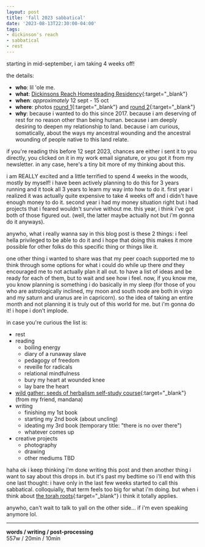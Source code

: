```yaml
---
layout: post
title: 'fall 2023 sabbatical'
date: '2023-08-13T22:30:00-04:00'
tags:
- dickinson's reach
- sabbatical
- rest
--- 
```



starting in mid-september, i am taking 4 weeks off! 

the details:

* **who**: lil 'ole me. 
* **what**: [Dickinsons Reach Homesteading Residency](http://www.insearchofsimplicity.net/dickinsons-reach-residency.html){:target="_blank"}
* **when**: _approximately_ 12 sept - 15 oct
* **where**: photos [round 1](https://www.instagram.com/p/CVVJLEtg_Sn/){:target="_blank"} and [round 2](https://www.instagram.com/p/CVVDswTrB5M/){:target="_blank"}
* **why**: because i wanted to do this since 2017. because i am deserving of rest for no reason other than being human. because i am deeply desiring to deepen my relationship to land. because i am curious, somatically, about the ways my ancestral wounding and the ancestral wounding of people native to this land relate. 

if you're reading this before 12 sept 2023, chances are either i sent it to you directly, you clicked on it in my work email signature, or you got it from my newsletter. in any case, here's a tiny bit more of my thinking about this. 

i am REALLY excited and a little terrified to spend 4 weeks in the woods, mostly by myself! i have been actively planning to do this for 3 years running and it took all 3 years to learn my way into how to do it. first year i realized it was actually quite expensive to take 4 weeks off and i didn't have enough money to do it. second year i had my money situation right but i had projects that i feared wouldn't survive without me. this year, i think i've got both of those figured out. (well, the latter maybe actually not but i'm gonna do it anyways). 

anywho, what i really wanna say in this blog post is these 2 things: i feel hella privileged to be able to do it and i hope that doing this makes it more possible for other folks do this specific thing or things like it. 

one other thing i wanted to share was that my peer coach supported me to think through some options for what i could do  while up there *and* they encouraged me to not actually plan it all out. to have a list of ideas and be ready for each of them, but to wait and see how i feel. now, if you know me, you know planning is something i do basically in my sleep (for those of you who are astrologically inclined, my moon and south node are both in virgo and my saturn and uranus are in capricorn). so the idea of taking an entire month and not planning it is truly out of this world for me. but i'm gonna do it! i hope i don't implode. 

in case you're curious the list is:

* rest
* reading
	- boiling energy
	- diary of a runaway slave
	- pedagogy of freedom
	- reveille for radicals
	- relational mindfulness
	- bury my heart at wounded knee
	- lay bare the heart
* [wild gather: seeds of herbalism self-study course](https://wildgather.podia.com/seeds-of-herbalism-self-study){:target="_blank"} (from my friend, mandana)
* writing
	- finishing my 1st book
	- starting my 2nd book (about uncling)
	- ideating my 3rd book (temporary title: "there is no over there")
	- whatever comes up
* creative projects
	- photography
	- drawing
	- other mediums TBD
	

haha ok i keep thinking i'm done writing this post and then another thing i want to say about this drops in. but it's past my bedtime so i'll end with this one last thought: i have only in the last few weeks started to call this sabbatical. colloquially, that term feels too big for what i'm doing. but when i think about [the torah roots](https://en.wikipedia.org/wiki/Sabbatical){:target="_blank"} i think it totally applies. 

anywho, can't wait to talk to yall on the other side... if i'm even speaking anymore lol.  

---


<!-- hyperlink bank -->


<!-- &#042; = asterisk -->
<!-- &#039; = single quote '-->

**words / writing / post-processing**  
557w / 20min / 10min